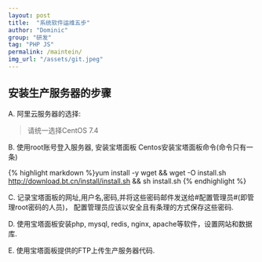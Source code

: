 ```yaml
---
layout: post
title:  "系统软件运维五步"
author: "Dominic"
group: "研发"
tag: "PHP JS"
permalink: /maintein/
img_url: "/assets/git.jpeg"
---
```


## 安装生产服务器的步骤

A. 阿里云服务器的选择:
  > 请统一选择CentOS 7.4

B. 使用root账号登入服务器, 安装宝塔面板
Centos安装宝塔面板命令(命令只有一条)

{% highlight markdown %}yum install -y wget && wget -O install.sh 
http://download.bt.cn/install/install.sh && sh install.sh {% endhighlight %}


C. 记录宝塔面板的网址,用户名,密码,并将这些密码邮件发送给#配置管理员#(即管理root密码的人员)，
配置管理员应该以安全且有条理的方式保存这些密码.

D. 使用宝塔面板安装php, mysql, redis, nginx, apache等软件，设置网站和数据库.

E. 使用宝塔面板提供的FTP上传生产服务器代码.